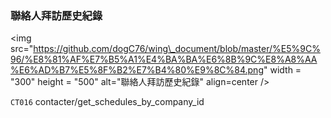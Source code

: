 ### 聯絡人拜訪歷史紀錄



&lt;img src="https://github.com/dogC76/wing\_document/blob/master/%E5%9C%96/%E8%81%AF%E7%B5%A1%E4%BA%BA%E6%8B%9C%E8%A8%AA%E6%AD%B7%E5%8F%B2%E7%B4%80%E9%8C%84.png" width = "300" height = "500" alt="聯絡人拜訪歷史紀錄" align=center /&gt;  



`CT016` contacter/get\_schedules\_by\_company\_id


